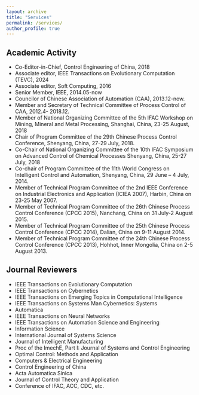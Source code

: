 ```yaml
---
layout: archive
title: "Services"
permalink: /services/
author_profile: true
---
```


## Academic Activity

+ Co-Editor-in-Chief, Control Engineering of China, 2018
+ Associate editor, IEEE Transactions on Evolutionary Computation (TEVC), 2024
+ Associate editor, Soft Computing, 2016
+ Senior Member, IEEE, 2014.05-now
+ Councilor of Chinese Association of Automation (CAA), 2013.12-now.
+ Member and Secretary of Technical Committee of Process Control of CAA, 2012.4- 2018.12.
+ Member of National Organizing Committee of the 5th IFAC Workshop on Mining, Mineral and Metal Processing, Shanghai, China, 23-25 August, 2018
+ Chair of Program Committee of the 29th Chinese Process Control Conference, Shenyang, China, 27-29 July, 2018.
+ Co-Chair of National Organizing Committee of the 10th IFAC Symposium on Advanced Control of Chemical Processes Shenyang, China, 25-27 July, 2018
+ Co-chair of Program Committee of the 11th World Congress on Intelligent Control and Automation, Shenyang, China, 29 June – 4 July, 2014.
+ Member of Technical Program Committee of the 2nd IEEE Conference on Industrial Electronics and Application (ICIEA 2007), Harbin, China on 23-25 May 2007.
+ Member of Technical Program Committee of the 26th Chinese Process Control Conference (CPCC 2015), Nanchang, China on 31 July-2 August 2015.
+ Member of Technical Program Committee of the 25th Chinese Process Control Conference (CPCC 2014), Dalian, China on 9-11 August 2014.
+ Member of Technical Program Committee of the 24th Chinese Process Control Conference (CPCC 2013), Hohhot, Inner Mongolia, China on 2-5 August 2013.

## Journal Reviewers
+ IEEE Transactions on Evolutionary Computation
+ IEEE Transactions on Cybernetics
+ IEEE Transactions on Emerging Topics in Computational Intelligence
+ IEEE Transactions on Systems Man Cybernetics: Systems
+ Automatica
+ IEEE Transactions on Neural Networks
+ IEEE Transactions on Automation Science and Engineering
+ Information Science
+ International Journal of Systems Science
+ Journal of Intelligent Manufacturing
+ Proc of the ImechE, Part I: Journal of Systems and Control Engineering
+ Optimal Control: Methods and Application
+ Computers & Electrical Engineering
+ Control Engineering of China
+ Acta Automatica Sinica
+ Journal of Control Theory and Application
+ Conference of IFAC, ACC, CDC, etc.
